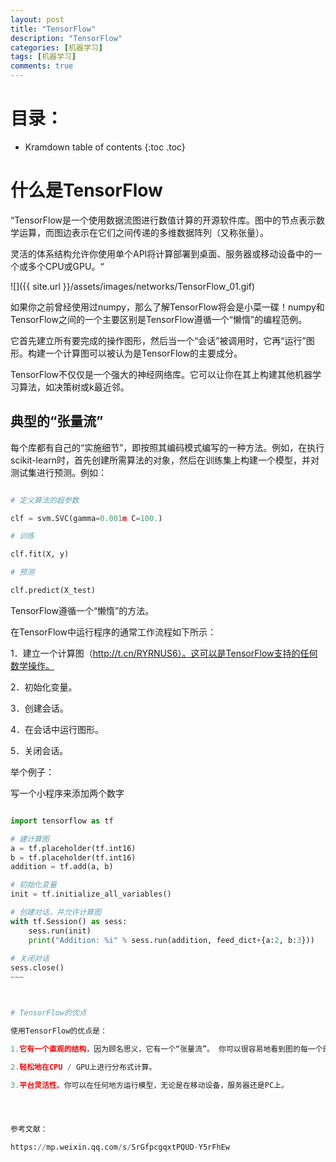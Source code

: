 ```yaml
---
layout: post
title: "TensorFlow"
description: "TensorFlow"
categories: [机器学习]
tags: [机器学习]
comments: true
---
```

# 目录：

* Kramdown table of contents
{:toc .toc}

# 什么是TensorFlow

“TensorFlow是一个使用数据流图进行数值计算的开源软件库。图中的节点表示数学运算，而图边表示在它们之间传递的多维数据阵列（又称张量）。

灵活的体系结构允许你使用单个API将计算部署到桌面、服务器或移动设备中的一个或多个CPU或GPU。“

![]({{ site.url }}/assets/images/networks/TensorFlow_01.gif)


如果你之前曾经使用过numpy，那么了解TensorFlow将会是小菜一碟！numpy和TensorFlow之间的一个主要区别是TensorFlow遵循一个“懒惰”的编程范例。

它首先建立所有要完成的操作图形，然后当一个“会话”被调用时，它再“运行”图形。构建一个计算图可以被认为是TensorFlow的主要成分。

TensorFlow不仅仅是一个强大的神经网络库。它可以让你在其上构建其他机器学习算法，如决策树或k最近邻。

## 典型的“张量流”

每个库都有自己的“实施细节”，即按照其编码模式编写的一种方法。例如，在执行scikit-learn时，首先创建所需算法的对象，然后在训练集上构建一个模型，并对测试集进行预测。例如：

~~~ python 

# 定义算法的超参数

clf = svm.SVC(gamma=0.001m C=100.)

# 训练

clf.fit(X, y)

# 预测

clf.predict(X_test)
~~~

TensorFlow遵循一个“懒惰”的方法。

在TensorFlow中运行程序的通常工作流程如下所示：

1．建立一个计算图（http://t.cn/RYRNUS6）。这可以是TensorFlow支持的任何数学操作。

2．初始化变量。

3．创建会话。

4．在会话中运行图形。

5．关闭会话。


举个例子：

写一个小程序来添加两个数字

~~~~ python 

import tensorflow as tf

# 建计算图
a = tf.placeholder(tf.int16)
b = tf.placeholder(tf.int16)
addition = tf.add(a, b)

# 初始化变量
init = tf.initialize_all_variables()

# 创建对话，并允许计算图
with tf.Session() as sess:
	sess.run(init)
	print("Addition: %i" % sess.run(addition, feed_dict+{a:2, b:3}))
	
# 关闭对话
sess.close()
~~~



# TensorFlow的优点

使用TensorFlow的优点是：

1.它有一个直观的结构，因为顾名思义，它有一个“张量流”。 你可以很容易地看到图的每一个部分。

2.轻松地在CPU / GPU上进行分布式计算。

3.平台灵活性。你可以在任何地方运行模型，无论是在移动设备，服务器还是PC上。




参考文献：

https://mp.weixin.qq.com/s/SrGfpcgqxtPQUD-Y5rFhEw
